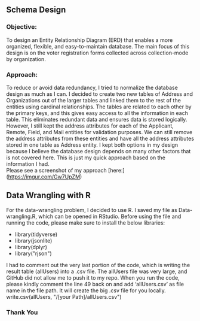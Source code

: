 ## Schema Design

### Objective:
To design an Entity Relationship Diagram (ERD)
that enables a more organized, flexible, and easy-to-maintain database.
The main focus of this design is on the voter
registration forms collected across collection-mode by organization.

### Approach:
To reduce or avoid data redundancy, I tried to normalize the database design as much as I can.  I decided to create two new tables of Address and Organizations out of the larger tables and linked them to the rest of the entities using cardinal relationships. The tables are related to each other by the primary keys, and this gives easy access to all the information in each table. This eliminates redundant data and ensures data is stored logically. However, I still kept the address attributes for each of the Applicant, Remote, Field, and Mail entities for validation purposes. We can still remove the address attributes from these entities and have all the address attributes stored in one table as Address entity.  I kept both options in my design because I believe the database design depends on many other factors that is not covered here. This is just my quick approach based on the information I had.  
Please see a screenshot of my approach [here:] (https://imgur.com/Gw7UpZM)

## Data Wrangling with R

For the data-wrangling problem, I decided to use R. I saved my file as Data-wrangling.R,  which can be opened in RStudio. Before using the file and running the code, please make sure to install the below libraries:
* library(tidyverse)
* library(jsonlite)
* library(dplyr)
* library("rjson")

I had to comment out the very last portion of the code, which is writing the result table (allUsers)  into a .csv file. The allUsers file was very large, and GitHub did not allow me to push it to my repo. When you run the code, please kindly comment the line 49 back on and add ‘allUsers.csv’ as file name in the file path.  It will create the big .csv file for you locally.
write.csv(allUsers, "/[your Path]/allUsers.csv")

### Thank You
